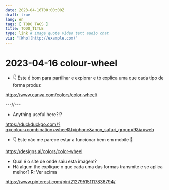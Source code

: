 ```yaml
---
date: 2023-04-16T00:00:00Z
draft: true
lang: en
tags: [ TODO_TAGS ]
title: TODO_TITLE
type: link # image quote video text audio chat
via: "[Who](http://example.com)"
---
```

# 2023-04-16 colour-wheel





-   👇 Este é bom para partilhar e explorar e tb explica uma que cada tipo de forma produz

<https://www.canva.com/colors/color-wheel/>



---//---



-   Anything useful here?!?

<https://duckduckgo.com/?q=colour+combination+wheel&t=iphone&anon_safari_group=9&ia=web>


-   👇 Este não me parece estar a funcionar bem em mobile 🫤

<https://designs.ai/colors/color-wheel>


-   Qual é o site de onde saiu esta imagem?
-   Há algum the explique o que cada uma das formas transmite e se aplica melhor? R: Ver acima

<https://www.pinterest.com/pin/212795151117836794/>

